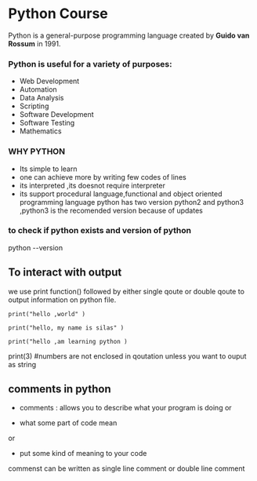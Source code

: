 # Python Course

Python is a general-purpose programming language created by **Guido van Rossum** in 1991.

### Python is useful for a variety of purposes:
- Web Development
- Automation
- Data Analysis
- Scripting
- Software Development
- Software Testing
- Mathematics
### WHY PYTHON
- Its simple to learn
- one can achieve more by writing few codes of lines
- its interpreted ,its doesnot require interpreter
- its support procedural language,functional and object oriented programming language
python has two version python2 and python3 ,python3 is the recomended version because of updates
### to check if python exists and version of python 
python --version
## To interact with output
we use print function() followed by either single qoute or double qoute to output information on python file.

`print("hello ,world" )`

`print("hello, my name is silas" )`

`print("hello ,am learning python )`

print(3) #numbers are not enclosed in qoutation unless you want to ouput as string

## comments in python
- comments : allows you to describe what your program is doing
or

- what some part of code mean 

or 
- put some kind of meaning to your code 

commenst can be written as single line comment or double line comment
